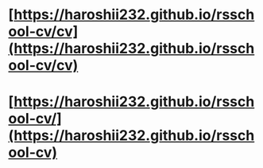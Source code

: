 # [https://haroshii232.github.io/rsschool-cv/cv](https://haroshii232.github.io/rsschool-cv/cv)
# [https://haroshii232.github.io/rsschool-cv/](https://haroshii232.github.io/rsschool-cv)
